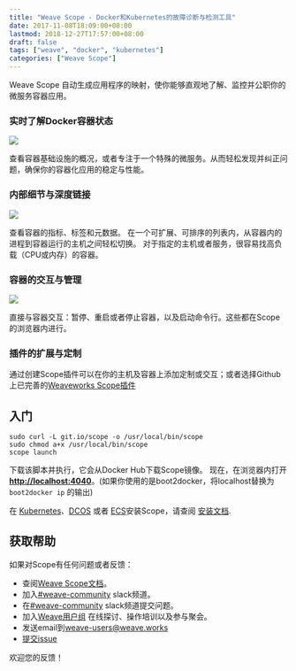 ```yaml
---
title: "Weave Scope - Docker和Kubernetes的故障诊断与检测工具"
date: 2017-11-08T18:09:00+08:00
lastmod: 2018-12-27T17:57:00+08:00
draft: false
tags: ["weave", "docker", "kubernetes"]
categories: ["Weave Scope"]
---
```


Weave Scope 自动生成应用程序的映射，使你能够直观地了解、监控并公职你的微服务容器应用。

### 实时了解Docker容器状态
![](http://upload-images.jianshu.io/upload_images/590399-4290235bf060e157.png?imageMogr2/auto-orient/strip%7CimageView2/2/w/1240)

查看容器基础设施的概况，或者专注于一个特殊的微服务。从而轻松发现并纠正问题，确保你的容器化应用的稳定与性能。

### 内部细节与深度链接

![](http://upload-images.jianshu.io/upload_images/590399-131428caa611e11b.png?imageMogr2/auto-orient/strip%7CimageView2/2/w/1240)

查看容器的指标、标签和元数据。
在一个可扩展、可排序的列表内，从容器内的进程到容器运行的主机之间轻松切换。
对于指定的主机或者服务，很容易找高负载（CPU或内存）的容器。

### 容器的交互与管理

![](http://upload-images.jianshu.io/upload_images/590399-a2daaf7e1298ecdb.png?imageMogr2/auto-orient/strip%7CimageView2/2/w/1240)

直接与容器交互：暂停、重启或者停止容器，以及启动命令行。这些都在Scope的浏览器内进行。

### 插件的扩展与定制

通过创建Scope插件可以在你的主机及容器上添加定制或交互；或者选择Github上已完善的[Weaveworks Scope插件](https://github.com/weaveworks-plugins/)

## 入门

```
sudo curl -L git.io/scope -o /usr/local/bin/scope
sudo chmod a+x /usr/local/bin/scope
scope launch

```
下载该脚本并执行，它会从Docker Hub下载Scope镜像。
现在，在浏览器内打开 **[http://localhost:4040](http://localhost:4040/)**。(如果你使用的是boot2docker，将localhost替换为 `boot2docker ip` 的输出)

在 [Kubernetes](https://www.weave.works/docs/scope/latest/installing/#k8s)、[DCOS](https://www.weave.works/docs/scope/latest/installing/#dcos) 或者 [ECS](https://www.weave.works/docs/scope/latest/installing/#ecs)安装Scope，请查阅 [安装文档](https://www.weave.works/docs/scope/latest/introducing/).

## 获取帮助

如果对Scope有任何问题或者反馈：

* 查阅[Weave Scope文档](https://www.weave.works/docs/scope/latest/introducing/)。
* 加入[#weave-community](https://weaveworks.github.io/community-slack/) slack频道。
* 在[#weave-community](https://weave-community.slack.com/messages/general/) slack频道提交问题。
* 加入[Weave用户组](https://www.meetup.com/pro/Weave/) 在线探讨、操作培训以及参与聚会。
* 发送email到[](mailto:weave-users@weave.works)[weave-users@weave.works](mailto:weave-users@weave.works)
*   [提交issue](https://github.com/weaveworks/scope/issues/new)

欢迎您的反馈！
